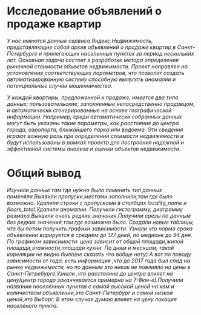 # Исследование объявлений о продаже квартир

*У нас имеются данные сервиса Яндекс.Недвижимость, представляющие собой архив объявлений о продаже квартир в Санкт-Петербурге и прилегающих населенных пунктах за период нескольких лет. Основная задача состоит в разработке метода определения рыночной стоимости объектов недвижимости. Проект направлен на установление соответствующих параметров, что позволит создать автоматизированную систему способную выявлять аномалии и потенциальные случаи мошенничества.*

*У каждой квартиры, предложенной к продаже, имеется два типа данных: пользовательские, заполненные непосредственно продавцом, и автоматически сгенерированные на основе географической информации. Например, среди автоматически собранных данных могут быть указаны такие параметры, как расстояние до центра города, аэропорта, ближайшего парка или водоема. Эти сведения играют важную роль при определении стоимости недвижимости и будут использованы в рамках проекта для построения надежной и эффективной системы анализа и оценки объектов недвижимости.*

# Общий вывод

*Изучили данные там где нужно было поменять тип данных поменяли.Выявили пропуски,местами заполнили,там где было возможно. Удалили строки с пропусками в столбцах locality_name и floors_total.Удалили аномалии. Получили гистограмму, диаграмму размаха.Выявили очень редкие значения.Получили срезы по данным без редких значений,там где возможно было. Создали новые таблицы, что бы потом получить графики зависимости. Узнали что норма срока объявлении варируется в среднем до 177 дней, по медиане до 94 дня. По графиком зависимости: цена зависит от общей площади,жилой площади,этажности,площади кухни. По дням и месяцам, такой кореляции не видно было(не сказать что вобще нету).А вот по поводу зависимости от года, есть информация ,что до 2017 года был спад на рынке недвижимости, но по данным это никак не повлияло на цены в Санкт-Петребурге.Узнали ,что расстояние до центра влияет на цену(центр городо заканчивается примерно на 7-8км-е).Получили названии населённых пунктов с самой высокой ценой на квм и количеством объявлении,это Санкт-Петербург и самой низкой ценой,это Выборг. В этом случае думаю влияет на цену локация населёного пункта.*
